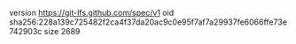 version https://git-lfs.github.com/spec/v1
oid sha256:228a139c725482f2ca4f37da20ac9c0e95f7af7a29937fe6066ffe73e742903c
size 2689
